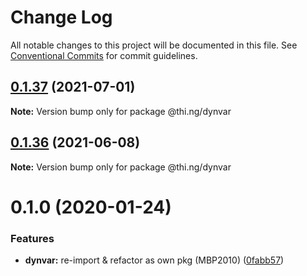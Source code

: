 # Change Log

All notable changes to this project will be documented in this file.
See [Conventional Commits](https://conventionalcommits.org) for commit guidelines.

## [0.1.37](https://github.com/thi-ng/umbrella/compare/@thi.ng/dynvar@0.1.36...@thi.ng/dynvar@0.1.37) (2021-07-01)

**Note:** Version bump only for package @thi.ng/dynvar





## [0.1.36](https://github.com/thi-ng/umbrella/compare/@thi.ng/dynvar@0.1.35...@thi.ng/dynvar@0.1.36) (2021-06-08)

**Note:** Version bump only for package @thi.ng/dynvar





# 0.1.0 (2020-01-24)

### Features

* **dynvar:** re-import & refactor as own pkg (MBP2010) ([0fabb57](https://github.com/thi-ng/umbrella/commit/0fabb57f386ad92ce81970c53d02993a8fb102c0))
